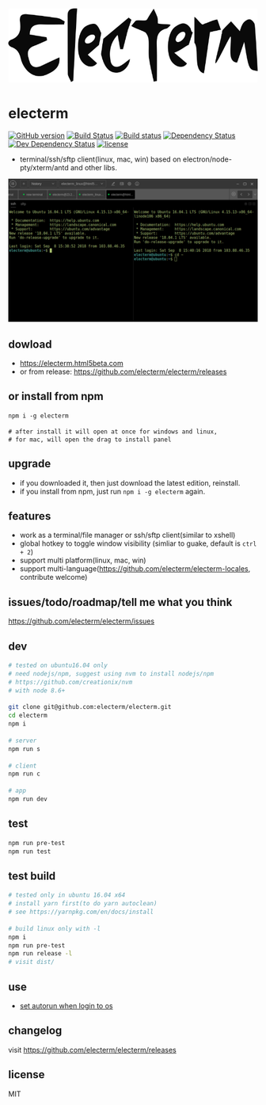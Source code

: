 <h1 align="center">
    <a href="http://electerm.html5beta.com">
        <img src="https://github.com/electerm/electerm-resource/raw/master/static/images/electerm.png", alt="" />
    </a>
</h1>

# electerm
[![GitHub version](https://img.shields.io/github/release/electerm/electerm/all.svg)](https://github.com/electerm/electerm/releases)
[![Build Status](https://travis-ci.org/electerm/electerm.svg?branch=release)](https://travis-ci.org/electerm/electerm)
[![Build status](https://ci.appveyor.com/api/projects/status/33ckbqln02utekxd/branch/release?svg=true)](https://ci.appveyor.com/project/zxdong262/electerm/branch/release)
<span class="badge-daviddm"><a href="https://david-dm.org/electerm/electerm" title="View the status of this project's dependencies on DavidDM"><img src="https://img.shields.io/david/electerm/electerm.svg" alt="Dependency Status" /></a></span>
<span class="badge-daviddmdev"><a href="https://david-dm.org/electerm/electerm#info=devDependencies" title="View the status of this project's development dependencies on DavidDM"><img src="https://img.shields.io/david/dev/electerm/electerm.svg" alt="Dev Dependency Status" /></a></span>
<span class="badge-githubstar">
[![license](https://img.shields.io/github/license/electerm/electerm.svg)](https://github.com/electerm/electerm/blob/master/LICENSE)


- terminal/ssh/sftp client(linux, mac, win) based on electron/node-pty/xterm/antd and other libs.

<div align="center">
  <img src="https://github.com/electerm/electerm-resource/raw/master/static/images/electerm.gif", alt="" />
</div>

## dowload
- https://electerm.html5beta.com
- or from release: https://github.com/electerm/electerm/releases

## or install from npm
```
npm i -g electerm

# after install it will open at once for windows and linux,
# for mac, will open the drag to install panel

```

## upgrade

- if you downloaded it, then just download the latest edition, reinstall.
- if you install from npm, just run `npm i -g electerm` again.

## features
- work as a terminal/file manager or ssh/sftp client(similar to xshell)
- global hotkey to toggle window visibility (simliar to guake, default is `ctrl + 2`)
- support multi platform(linux, mac, win)
- support multi-language(https://github.com/electerm/electerm-locales, contribute welcome)

## issues/todo/roadmap/tell me what you think
https://github.com/electerm/electerm/issues

## dev
```bash
# tested on ubuntu16.04 only
# need nodejs/npm, suggest using nvm to install nodejs/npm
# https://github.com/creationix/nvm
# with node 8.6+

git clone git@github.com:electerm/electerm.git
cd electerm
npm i

# server
npm run s

# client
npm run c

# app
npm run dev
```

## test
```bash
npm run pre-test
npm run test
```

## test build
```bash
# tested only in ubuntu 16.04 x64
# install yarn first(to do yarn autoclean)
# see https://yarnpkg.com/en/docs/install

# build linux only with -l
npm i
npm run pre-test
npm run release -l
# visit dist/
```

## use
- [set autorun when login to os](https://github.com/electerm/electerm/wiki/autorun-electerm-when-login-to-os)

## changelog
visit https://github.com/electerm/electerm/releases

## license
MIT